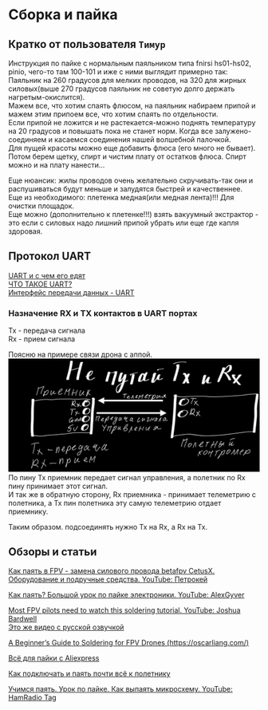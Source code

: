 # Сборка и пайка

## Кратко от пользователя `Тимур`
Инструкция по пайке с нормальным паяльником типа fnirsi hs01-hs02, pinio, чего-то там 100-101 и иже с ними выглядит примерно так:  
Паяльник на 260 градусов для мелких проводов, на 320 для жирных силовых(выше 270 градусов паяльник не советую долго держать нагретым-окислится).  
Мажем все, что хотим спаять флюсом, на паяльник набираем припой и мажем этим припоем все, что хотим спаять по отдельности.  
Если припой не ложится и не растекается-можно поднять температуру на 20 градусов и повышать пока не станет норм. Когда все залужено-соединяем и касаемся соединения нашей волшебной палочкой.  
Для пущей красоты можно еще добавить флюса (его много не бывает).  
Потом берем щетку, спирт и чистим плату от остатков флюса. Спирт можно и на плату нанести...   

Еще нюансик: жилы проводов очень желательно скручивать-так они и распушиваться будут меньше и залудятся быстрей и качественнее.  
Еще из необходимого: плетенка медная(или медная лента)!!! Для очистки площадок.  
Еще можно (дополнительно к плетенке!!!) взять вакуумный экстрактор - это если с силовых надо лишний припой убрать или еще где капля здоровая.

## Протокол  UART 
[UART и с чем его едят](https://habr.com/ru/articles/109395/)  
[ЧТО ТАКОЕ UART?](https://dzen.ru/a/aEwWBVhLgCKX_TfV)  
[Интерфейс передачи данных - UART](https://3d-diy.ru/blog/interfeys-peredachi-dannykh-uart/)  

### Назначение RX и TX контактов в UART портах
Tx - передача сигнала  
Rx - прием сигнала  

Поясню на примере связи дрона с аппой.  
![](RX_TX.jpg)  
По пину Тх приемник передает сигнал управления, а полетник по Rx пину принимает этот сигнал.  
И так же в обратную сторону, Rx приемника - принимает телеметрию с полетника, а Tx пин полетника эту самую телеметрию отдает приемнику.

Таким образом. подсоединять нужно Тх на Rx, а Rx на Тх.

## Обзоры и статьи
[Как паять в FPV - замена силового провода betafpv CetusX. Оборудование и подручные средства. YouTube: Петрокей](https://www.youtube.com/watch?v=hoLExyj6YCo)  

[Как паять? Большой урок по пайке электроники. YouTube: AlexGyver](https://www.youtube.com/watch?v=h9RTe8-vmxo)  

[Most FPV pilots need to watch this soldering tutorial. YouTube: Joshua Bardwell](https://www.youtube.com/watch?v=GoPT69y98pY)  
[Это же видео с русской озвучкой](https://www.youtube.com/watch?v=p2hnrnJQqUU)  

[A Beginner’s Guide to Soldering for FPV Drones (https://oscarliang.com/)](https://oscarliang.com/soldering-guide/)

[Всё для пайки с Aliexpress](https://alexgyver.ru/all-for-soldering/)

[Как подключать и паять почти всё к полетнику](https://dzen.ru/a/ZjsxtoQT520u_RUV)  

[Учимся паять. Урок по пайке. Как выпаять микросхему. YouTube: HamRadio Tag](https://www.youtube.com/watch?v=dnnaHS9W5i8)








 



